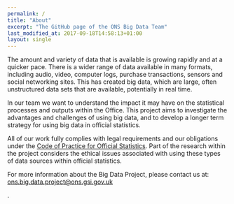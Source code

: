 ```yaml
---
permalink: /
title: "About"
excerpt: "The GitHub page of the ONS Big Data Team"
last_modified_at: 2017-09-18T14:58:13+01:00
layout: single
---
```


The amount and variety of data that is available is growing rapidly and at a quicker pace. There is a wider range of data available in many formats, including audio, video, computer logs, purchase transactions, sensors and social networking sites. This has created big data, which are large, often unstructured data sets that are available, potentially in real time.

In our team we want to understand the impact it may have on the statistical processes and outputs within the Office. This project aims to investigate the advantages and challenges of using big data, and to develop a longer term strategy for using big data in official statistics.

All of our work fully complies with legal requirements and our obligations under the [Code of Practice for Official Statistics](https://www.statisticsauthority.gov.uk/osr/code-of-practice/). Part of the research within the project considers the ethical issues associated with using these types of data sources within official statistics.

For more information about the Big Data Project, please contact us at: [ons.big.data.project@ons.gsi.gov.uk](mailto:ons.big.data.project@ons.gsi.gov.uk)


.
